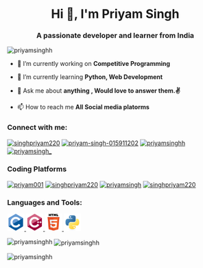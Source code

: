 <h1 align="center">Hi 👋, I'm Priyam Singh</h1>
<h3 align="center">A passionate developer and learner from India</h3>

<p align="left"> <img src="https://komarev.com/ghpvc/?username=priyamsinghh&label=Profile%20views&color=0e75b6&style=flat" alt="priyamsinghh" /> </p>


- 🔭 I’m currently working on **Competitive Programming**

- 🌱 I’m currently learning **Python, Web Development**

- 💬 Ask me about **anything , Would love to answer them.✌**

- 📫 How to reach me **All Social media platorms**

<h3 align="left">Connect with me:</h3>
<p align="left">
<a href="https://twitter.com/singhpriyam220" target="blank"><img align="center" src="https://raw.githubusercontent.com/rahuldkjain/github-profile-readme-generator/master/src/images/icons/Social/twitter.svg" alt="singhpriyam220" height="30" width="40" /></a>
<a href="https://linkedin.com/in/priyam-singh-015911202" target="blank"><img align="center" src="https://raw.githubusercontent.com/rahuldkjain/github-profile-readme-generator/master/src/images/icons/Social/linked-in-alt.svg" alt="priyam-singh-015911202" height="30" width="40" /></a>
<a href="https://fb.com/priyamsinghh" target="blank"><img align="center" src="https://raw.githubusercontent.com/rahuldkjain/github-profile-readme-generator/master/src/images/icons/Social/facebook.svg" alt="priyamsinghh" height="30" width="40" /></a>
<a href="https://instagram.com/priyamsingh_" target="blank"><img align="center" src="https://raw.githubusercontent.com/rahuldkjain/github-profile-readme-generator/master/src/images/icons/Social/instagram.svg" alt="priyamsingh_" height="30" width="40" /></a>
  <h3 align="left">Coding Platforms</h3>
<a href="https://www.codechef.com/users/priyam001" target="blank"><img align="center" src="https://cdn.jsdelivr.net/npm/simple-icons@3.1.0/icons/codechef.svg" alt="priyam001" height="30" width="40" /></a>
<a href="https://www.hackerrank.com/singhpriyam220" target="blank"><img align="center" src="https://raw.githubusercontent.com/rahuldkjain/github-profile-readme-generator/master/src/images/icons/Social/hackerrank.svg" alt="singhpriyam220" height="30" width="40" /></a>
<a href="https://codeforces.com/profile/priyamsingh" target="blank"><img align="center" src="https://raw.githubusercontent.com/rahuldkjain/github-profile-readme-generator/master/src/images/icons/Social/codeforces.svg" alt="priyamsingh" height="30" width="40" /></a>
<a href="https://www.leetcode.com/singhpriyam220" target="blank"><img align="center" src="https://raw.githubusercontent.com/rahuldkjain/github-profile-readme-generator/master/src/images/icons/Social/leet-code.svg" alt="singhpriyam220" height="30" width="40" /></a>
</p>

<h3 align="left">Languages and Tools:</h3>
<p align="left"> <a href="https://www.cprogramming.com/" target="_blank" rel="noreferrer"> <img src="https://raw.githubusercontent.com/devicons/devicon/master/icons/c/c-original.svg" alt="c" width="40" height="40"/> </a> <a href="https://www.w3schools.com/cpp/" target="_blank" rel="noreferrer"> <img src="https://raw.githubusercontent.com/devicons/devicon/master/icons/cplusplus/cplusplus-original.svg" alt="cplusplus" width="40" height="40"/> </a><a href="https://www.w3.org/html/" target="_blank" rel="noreferrer"> <img src="https://raw.githubusercontent.com/devicons/devicon/master/icons/html5/html5-original-wordmark.svg" alt="html5" width="40" height="40"/> </a> <a  <a href="https://www.python.org" target="_blank" rel="noreferrer"> <img src="https://raw.githubusercontent.com/devicons/devicon/master/icons/python/python-original.svg" alt="python" width="40" height="40"/> </a> </p>

<p><img align="left" src="https://github-readme-stats.vercel.app/api/top-langs?username=priyamsinghh&show_icons=true&locale=en&layout=compact" alt="priyamsinghh" /></p>

<p>&nbsp;<img align="center" src="https://github-readme-stats.vercel.app/api?username=priyamsinghh&show_icons=true&locale=en" alt="priyamsinghh" /></p>

<p><img align="center" src="https://github-readme-streak-stats.herokuapp.com/?user=priyamsinghh&" alt="priyamsinghh" /></p>

